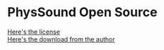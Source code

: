 # PhysSound Open Source
[Here's the license](https://forum.unity.com/threads/open-source-physsound-physics-audio-system.334297/page-2#post-4399633)  
[Here's the download from the author](https://forum.unity.com/threads/open-source-physsound-physics-audio-system.334297/page-2#post-4399633)  
